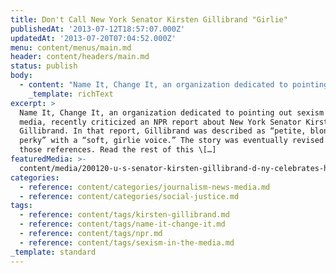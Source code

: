 ```yaml
---
title: Don't Call New York Senator Kirsten Gillibrand "Girlie"
publishedAt: '2013-07-12T18:57:07.000Z'
updatedAt: '2013-07-20T07:04:52.000Z'
menu: content/menus/main.md
header: content/headers/main.md
status: publish
body:
  - content: "Name It, Change It, an organization dedicated to pointing out sexism in the media, [recently criticized an NPR report about New York Senator Kirsten Gillibrand](http://www.nameitchangeit.org/blog/entry/nprs-morning-edition-flubs-then-mostly-fixes-gillibrand-story \"NPR\x92s Morning Edition Flubs then (Mostly) Fixes Gillibrand Story | Name It. Change It.\"). In that report, Gillibrand was described as \"petite, blond and perky\" with a \"soft, girlie voice.\" The story was eventually revised to remove those references.\n\n[Read the rest of this blog post at IBTimes' Fighting Words.](http://www.ibtimes.com/fighting-words/dont-call-new-york-senator-kirsten-gillibrand-girlie-1344321 \"Don't Call New York Senator Kirsten Gillibrand \\\"Girlie\\\"\")\n"
    _template: richText
excerpt: >
  Name It, Change It, an organization dedicated to pointing out sexism in the
  media, recently criticized an NPR report about New York Senator Kirsten
  Gillibrand. In that report, Gillibrand was described as “petite, blond and
  perky” with a “soft, girlie voice.” The story was eventually revised to remove
  those references. Read the rest of this \[…]
featuredMedia: >-
  content/media/200120-u-s-senator-kirsten-gillibrand-d-ny-celebrates-her-re-election-victory.md
categories:
  - reference: content/categories/journalism-news-media.md
  - reference: content/categories/social-justice.md
tags:
  - reference: content/tags/kirsten-gillibrand.md
  - reference: content/tags/name-it-change-it.md
  - reference: content/tags/npr.md
  - reference: content/tags/sexism-in-the-media.md
_template: standard
---
```



